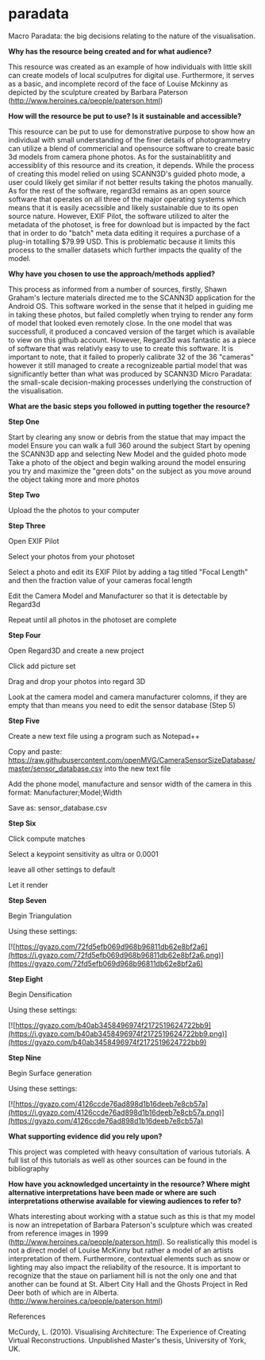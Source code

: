 # paradata
Macro Paradata: the big decisions relating to the nature of the visualisation.

**Why has the resource being created and for what audience?** 

This resource was created as an example of how individuals with little skill can create models of local sculputres for digital use. Furthermore, it serves as a basic, and incomplete record of the face of Louise Mckinny as depicted by the sculpture created by Barbara Paterson (http://www.heroines.ca/people/paterson.html)
    
**How will the resource be put to use? Is it sustainable and accessible?**
    
This resource can be put to use for demonstrative purpose to show how an individual with small understanding of the finer details of photogrammetry can utilize a blend of commericial and opensource software to create basic 3d models from camera phone photos. As for the sustainablitity and accessiblity of this resource and its creation, it depends. While the process of creating this model relied on using SCANN3D's guided photo mode, a user could likely get similar if not better results taking the photos manually. As for the rest of the software, regard3d remains as an open source software that operates on all three of the major operating systems which means that it is easily acecssible and likely sustainable due to its open source nature. However, EXIF Pilot, the software utilized to alter the metadata of the photoset, is free for download but is impacted by the fact that in order to do "batch" meta data editing it requires a purchase of a plug-in totalling $79.99 USD. This is problematic because it limits this process to the smaller datasets which further impacts the quality of the model.

**Why have you chosen to use the approach/methods applied?**
    
This process as informed from a number of sources, firstly, Shawn Graham's lecture materials directed me to the SCANN3D application for the Android OS. This software worked in the sense that it helped in guiding me in taking these photos, but failed completly when trying to render any form of model that looked even remotely close. In the one model that was successfull, it produced a concaved version of the target which is available to view on this github account. However, Regard3d was fantastic as a piece of software that was relativly easy to use to create this software. It is important to note, that it failed to properly calibrate 32 of the 36 "cameras" however it still managed to create a recognizeable partial model that was significantly better than what was produced by SCANN3D
Micro Paradata: the small-scale decision-making processes underlying the construction of the visualisation.

**What are the basic steps you followed in putting together the resource?**

**Step One**

Start by clearing any snow or debris from the statue that may impact the model
Ensure you can walk a full 360 around the subject
Start by opening the SCANN3D app and selecting New Model and the guided photo mode
Take a photo of the object and begin walking around the model ensuring you try and maximize the "green dots" on the subject as you move around the object taking more and more photos

**Step Two**

Upload the the photos to your computer

**Step Three**

Open EXIF Pilot

Select your photos from your photoset

Select a photo and edit its EXIF Pilot by adding a tag titled "Focal Length" and then the fraction value of your cameras focal length

Edit the Camera Model and Manufacturer so that it is detectable by Regard3d

Repeat until all photos in the photoset are complete

**Step Four** 

Open Regard3D and create a new project

Click add picture set

Drag and drop your photos into regard 3D

Look at the camera model and camera manufacturer colomns, if they are empty that than means you need to edit the sensor database (Step 5)

**Step Five** 

Create a new text file using a program such as Notepad++ 

Copy and paste: https://raw.githubusercontent.com/openMVG/CameraSensorSizeDatabase/master/sensor_database.csv into the new text file

Add the phone model, manufacture and sensor width of the camera in this format: Manufacturer;Model;Width

Save as: sensor_database.csv

**Step Six** 

Click compute matches

Select a keypoint sensitivity as ultra or 0.0001

leave all other settings to default 

Let it render

**Step Seven**

Begin Triangulation

Using these settings:

[![https://gyazo.com/72fd5efb069d968b96811db62e8bf2a6](https://i.gyazo.com/72fd5efb069d968b96811db62e8bf2a6.png)](https://gyazo.com/72fd5efb069d968b96811db62e8bf2a6)

**Step Eight**

Begin Densification

Using these settings:

[![https://gyazo.com/b40ab3458496974f2172519624722bb9](https://i.gyazo.com/b40ab3458496974f2172519624722bb9.png)](https://gyazo.com/b40ab3458496974f2172519624722bb9)

**Step Nine** 

Begin Surface generation

Using these settings: 

[![https://gyazo.com/4126ccde76ad898d1b16deeb7e8cb57a](https://i.gyazo.com/4126ccde76ad898d1b16deeb7e8cb57a.png)](https://gyazo.com/4126ccde76ad898d1b16deeb7e8cb57a)

**What supporting evidence did you rely upon?**

This project was completed with heavy consultation of various tutorials. A full list of this tutorials as well as other sources can be found in the bibliography

**How have you acknowledged uncertainty in the resource? Where might alternative interpretations have been made or where are such interpretations otherwise available for viewing audiences to refer to?**

Whats interesting about working with a statue such as this is that my model is now an intrepetation of Barbara Paterson's sculpture which was created from reference images in 1999 (http://www.heroines.ca/people/paterson.html). So realistically this model is not a direct model of Louise McKinny but rather a model of an artists interpretation of them. Furthermore, contextual elements such as snow or lighting may also impact the reliability of the resource. It is important to recognize that the staue on parliament hill is not the only one and that another can be found at St. Albert City Hall and the Ghosts Project in Red Deer both of which are in Alberta. (http://www.heroines.ca/people/paterson.html)  

References

McCurdy, L. (2010). Visualising Architecture: The Experience of Creating Virtual Reconstructions. Unpublished Master's thesis, University of York, UK.

